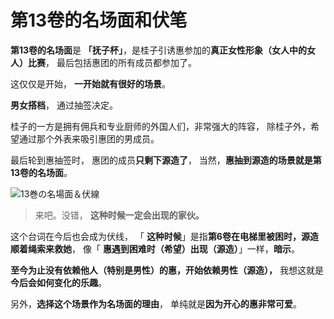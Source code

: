 # 第13卷的名场面和伏笔

**第13卷的名场面**是 **「抚子杯」**，是桂子引诱惠参加的**真正女性形象（女人中的女人）比赛**，
最后包括惠团的所有成员都参加了。

这仅仅是开始，
**一开始就有很好的场景**。

**男女搭档**，
通过抽签决定。

桂子的一方是拥有佣兵和专业厨师的外国人们，非常强大的阵容，
除桂子外，希望通过那个外表来吸引惠团的男成员。

最后轮到惠抽签时，
惠团的成员**只剩下源造了**，
当然，**惠抽到源造的场景就是第13卷的名场面**。

![13巻の名場面＆伏線](https://xn--q9j984gbug42c4wieqsm2o.jp/wp/wp-content/uploads/2021/02/13_meibamen.jpg)

> 来吧。没错，
> **这种时候一定会出现的家伙。**

这个台词在今后也会成为伏线，
「 **这种时候**」是指**第6卷在电梯里被困时，源造顺着绳索来救她**，
像「 **惠遇到困难时（希望）出现（源造）**」一样，**暗示**。

**至今为止没有依赖他人（特别是男性）的惠，开始依赖男性（源造），**
我想这就是**今后会如何变化的乐趣**。

另外，**选择这个场景作为名场面的理由**，
单纯就是**因为开心的惠非常可爱**。
